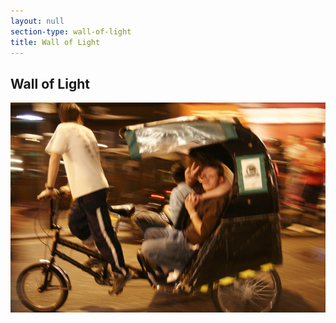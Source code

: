 ```yaml
---
layout: null
section-type: wall-of-light
title: Wall of Light
---
```


## Wall of Light

[![wall of light image][image]][slide]


[image]: /img/wall-main.jpg
[slide]: /wallslide/
